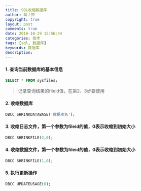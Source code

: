 ```yaml
---
title: SQL收缩数据库
author: 昜丿捺
copyright: true
layout: post
comments: true
date: 2018-10-29 15:56:44
categories: 技术
tags: [sql, 数据库]
keywords: 数据库
description:
---
```


#### 1. 查询当前数据库的基本信息
```sql
SELECT * FROM sysfiles;
```
> 记录查询结果的fileid值，在第2、3步要使用

<!-- more -->

#### 2. 收缩数据库
```sql
DBCC SHRINKDATABASE('数据库名');
```

#### 3. 收缩日志文件，第一个参数为fileid的值，0表示收缩到初始大小
```sql
DBCC SHRINKFILE(2,0);
```

#### 4. 收缩数据文件，第一个参数为fileid的值，0表示收缩到初始大小
```sql
DBCC SHRINKFILE(1,0);
```

#### 5. 执行更新操作
```sql
DBCC UPDATEUSAGE(0);
```